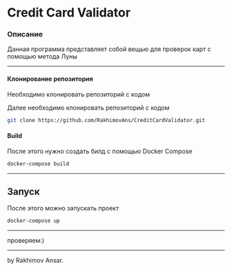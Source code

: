 # Credit Card Validator

### Описание    

Данная программа представляет собой вещью для проверок карт с помощью метода Луны

___

#### Клонирование репозитория

Необходимо клонировать репозиторий с кодом

Далее необходимо клонировать репозиторий с кодом

```bash
git clone https://github.com/RakhimovAns/CreditCardValidator.git
```

#### Build

После этого нужно создать билд с помощью Docker Compose

```bash
docker-compose build
```

___
## Запуск

После этого можно запускать проект

```bash
docker-compose up 
```
____
проверяем:)
___
by Rakhimov Ansar.